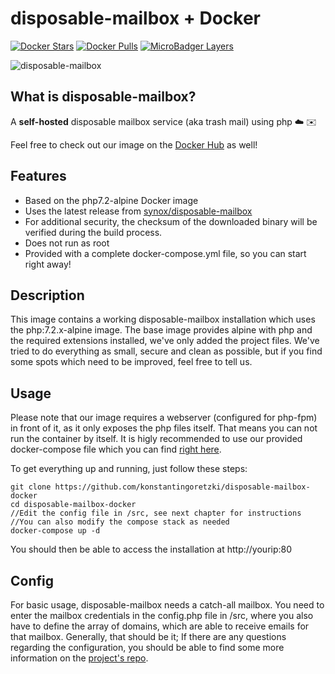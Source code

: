 # disposable-mailbox + Docker

[![Docker Stars](https://img.shields.io/docker/stars/kolex/disposable-mailbox.svg?style=flat-square)](https://hub.docker.com/r/kolex/disposable-mailbox/)
[![Docker Pulls](https://img.shields.io/docker/pulls/kolex/disposable-mailbox.svg?style=flat-square)](https://hub.docker.com/r/kolex/disposable-mailbox/)
[![MicroBadger Layers](https://img.shields.io/microbadger/layers/kolex/disposable-mailbox.svg?style=flat-square)](https://hub.docker.com/r/kolex/disposable-mailbox)


![disposable-mailbox](https://i.imgur.com/MTy9k05.jpg)

## What is disposable-mailbox?

A **self-hosted** disposable mailbox  service (aka trash mail) using php  :cloud: :envelope:



Feel free to check out our image on the [Docker Hub](https://hub.docker.com/r/kolex/disposable-mailbox) as well!

## Features

- Based on the php7.2-alpine Docker image
- Uses the latest release from [synox/disposable-mailbox](https://github.com/synox/disposable-mailbox)
- For additional security, the checksum of the downloaded binary will be verified during the build process.
- Does not run as root 
- Provided with a complete docker-compose.yml file, so you can start right away!

## Description

This image contains a working disposable-mailbox installation which uses the php:7.2.x-alpine image. The base image provides alpine with php and the required extensions installed, we've only added the project files. We've tried to do everything as small, secure and clean as possible, but if you find some spots which need to be improved, feel free to tell us.

## Usage

Please note that our image requires a webserver (configured for php-fpm) in front of it, as it only exposes the php files itself. That means you can not run the container by itself. It is higly recommended to use our provided docker-compose file which you can find [right here](https://github.com/konstantingoretzki/disposable-mailbox-docker/blob/master/docker-compose.yml).

To get everything up and running, just follow these steps:

```
git clone https://github.com/konstantingoretzki/disposable-mailbox-docker
cd disposable-mailbox-docker
//Edit the config file in /src, see next chapter for instructions
//You can also modify the compose stack as needed
docker-compose up -d
```

You should then be able to access the installation at http://yourip:80

## Config

For basic usage, disposable-mailbox needs a catch-all mailbox. You need to enter the mailbox credentials in the config.php file in /src, where you also have to define the array of domains, which are able to receive emails for that mailbox. Generally, that should be it; If there are any questions regarding the configuration, you should be able to find some more information on the [project's repo](https://github.com/synox/disposable-mailbox).

